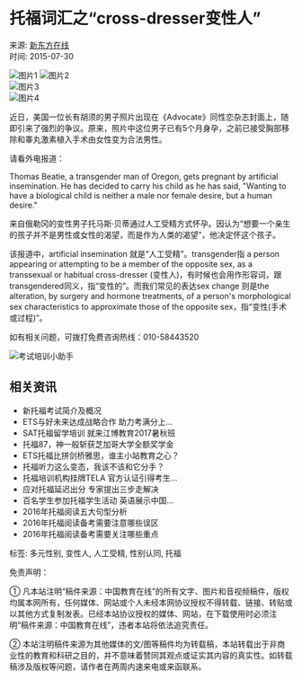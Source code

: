 # 托福词汇之“cross-dresser变性人”

来源: [新东方在线](http://en.jybest.cn)  
时间: 2015-07-30  

![图片1](http://gol.edu.cn/img/ll03.jpg)
![图片2](http://gol.edu.cn/img/l03.png)  
![图片3](http://gol.edu.cn/img/l01.jpg)  
![图片4](http://gol.edu.cn/img/l06.png)

近日，美国一位长有胡须的男子照片出现在《Advocate》同性恋杂志封面上，随即引来了强烈的争议。原来，照片中这位男子已有5个月身孕，之前已接受胸部移除和睾丸激素植入手术由女性变为合法男性。

请看外电报道：

Thomas Beatie, a transgender man of Oregon, gets pregnant by artificial insemination. He has decided to carry his child as he has said, "Wanting to have a biological child is neither a male nor female desire, but a human desire."

来自俄勒冈的变性男子托马斯·贝蒂通过人工受精方式怀孕。因认为“想要一个亲生的孩子并不是男性或女性的渴望，而是作为人类的渴望”，他决定怀这个孩子。

该报道中，artificial insemination 就是“人工受精”。transgender指 a person appearing or attempting to be a member of the opposite sex, as a transsexual or habitual cross-dresser (变性人)，有时候也会用作形容词，跟transgendered同义，指“变性的”。而我们常见的表达sex change 则是the alteration, by surgery and hormone treatments, of a person's morphological sex characteristics to approximate those of the opposite sex，指“变性(手术或过程)”。

如有相关问题，可拨打免费咨询热线：010-58443520  

![考试培训小助手](http://gol.edu.cn/images/kspxxzs.jpg)

## 相关资讯

- 新托福考试简介及概况  
- ETS与好未来达成战略合作 助力考满分上...
- SAT托福留学培训 就来江博教育2017暑秋班  
- 托福87，神一般斩获芝加哥大学全额奖学金  
- ETS托福比拼剑桥雅思，谁主小站教育之心？  
- 托福听力这么变态，我该不该和它分手？  
- 托福培训机构挂牌TELA 官方认证引得考生...
- 应对托福延迟出分 专家提出三步走解决  
- 百名学生参加托福学生活动 英语展示中国...
- 2016年托福阅读五大句型分析  
- 2016年托福阅读备考需要注意哪些误区  
- 2016年托福阅读备考需要关注哪些重点  

标签: 多元性别, 变性人, 人工受精, 性别认同, 托福  

免责声明：

① 凡本站注明“稿件来源：中国教育在线”的所有文字、图片和音视频稿件，版权均属本网所有，任何媒体、网站或个人未经本网协议授权不得转载、链接、转贴或以其他方式复制发表。已经本站协议授权的媒体、网站，在下载使用时必须注明“稿件来源：中国教育在线”，违者本站将依法追究责任。

② 本站注明稿件来源为其他媒体的文/图等稿件均为转载稿，本站转载出于非商业性的教育和科研之目的，并不意味着赞同其观点或证实其内容的真实性。如转载稿涉及版权等问题，请作者在两周内速来电或来函联系。